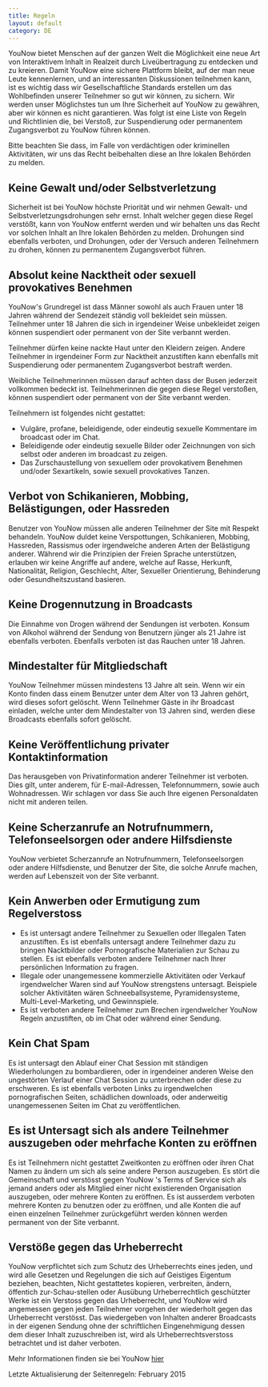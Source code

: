 ```yaml
---
title: Regeln
layout: default
category: DE
---
```

YouNow bietet Menschen auf der ganzen Welt die Möglichkeit eine neue Art von Interaktivem Inhalt in Realzeit durch Liveübertragung zu entdecken und zu kreieren. Damit YouNow eine sichere Plattform bleibt, auf der man neue Leute kennenlernen, und an interessanten Diskussionen teilnehmen kann, ist es wichtig dass wir Gesellschaftliche Standards erstellen um das Wohlbefinden unserer Teilnehmer so gut wir können, zu sichern. Wir werden unser Möglichstes tun um Ihre Sicherheit auf YouNow zu gewähren, aber wir können es nicht garantieren. Was folgt ist eine Liste von Regeln und Richtlinien die, bei Verstoß, zur Suspendierung oder permanentem Zugangsverbot zu YouNow führen können.

Bitte beachten Sie dass, im Falle von verdächtigen oder kriminellen Aktivitäten, wir uns das Recht beibehalten diese an Ihre lokalen Behörden zu melden.

## Keine Gewalt und/oder Selbstverletzung

Sicherheit ist bei YouNow höchste Priorität und wir nehmen Gewalt- und Selbstverletzungsdrohungen sehr ernst. Inhalt welcher gegen diese Regel verstößt, kann von YouNow entfernt werden und wir behalten uns das Recht vor solchen Inhalt an Ihre lokalen Behörden zu melden. Drohungen sind ebenfalls verboten, und Drohungen, oder der Versuch anderen Teilnehmern zu drohen, können zu permanentem Zugangsverbot führen.

## Absolut keine Nacktheit oder sexuell provokatives Benehmen

YouNow's Grundregel ist dass Männer sowohl als auch Frauen unter 18 Jahren während der Sendezeit ständig voll bekleidet sein müssen. Teilnehmer unter 18 Jahren die sich in irgendeiner Weise unbekleidet zeigen können suspendiert oder permanent von der Site verbannt werden.

Teilnehmer dürfen keine nackte Haut unter den Kleidern zeigen. Andere Teilnehmer in irgendeiner Form zur Nacktheit anzustiften kann ebenfalls mit Suspendierung oder permanentem Zugangsverbot bestraft werden.

Weibliche Teilnehmerinnen müssen darauf achten dass der Busen jederzeit vollkommen bedeckt ist. Teilnehmerinnen die gegen diese Regel verstoßen, können suspendiert oder permanent von der Site verbannt werden.

Teilnehmern ist folgendes nicht gestattet:

- Vulgäre, profane, beleidigende, oder eindeutig sexuelle Kommentare im broadcast oder im Chat.&nbsp;
- Beleidigende oder eindeutig sexuelle Bilder oder Zeichnungen von sich selbst oder anderen im broadcast zu zeigen.&nbsp;
- Das Zurschaustellung von sexuellem oder provokativem Benehmen und/oder Sexartikeln, sowie sexuell provokatives Tanzen.&nbsp;

## Verbot von Schikanieren, Mobbing, Belästigungen, oder Hassreden

Benutzer von YouNow müssen alle anderen Teilnehmer der Site mit Respekt behandeln. YouNow duldet keine Verspottungen, Schikanieren, Mobbing, Hassreden, Rassismus oder irgendwelche anderen Arten der Belästigung anderer. Während wir die Prinzipien der Freien Sprache unterstützen, erlauben wir keine Angriffe auf andere, welche auf Rasse, Herkunft, Nationalität, Religion, Geschlecht, Alter, Sexueller Orientierung, Behinderung oder Gesundheitszustand basieren.

## Keine Drogennutzung in Broadcasts

Die Einnahme von Drogen während der Sendungen ist verboten. Konsum von Alkohol während der Sendung von Benutzern jünger als 21 Jahre ist ebenfalls verboten. Ebenfalls verboten ist das Rauchen unter 18 Jahren.

## Mindestalter für Mitgliedschaft

YouNow Teilnehmer müssen mindestens 13 Jahre alt sein. Wenn wir ein Konto finden dass einem Benutzer unter dem Alter von 13 Jahren gehört, wird dieses sofort gelöscht. Wenn Teilnehmer Gäste in ihr Broadcast einladen, welche unter dem Mindestalter von 13 Jahren sind, werden diese Broadcasts ebenfalls sofort gelöscht.

## Keine Veröffentlichung privater Kontaktinformation

Das herausgeben von Privatinformation anderer Teilnehmer ist verboten. Dies gilt, unter anderem, für E-mail-Adressen, Telefonnummern, sowie auch Wohnadressen. Wir schlagen vor dass Sie auch Ihre eigenen Personaldaten nicht mit anderen teilen.

## Keine Scherzanrufe an Notrufnummern, Telefonseelsorgen oder andere Hilfsdienste

YouNow verbietet Scherzanrufe an Notrufnummern, Telefonseelsorgen oder andere Hilfsdienste, und Benutzer der Site, die solche Anrufe machen, werden auf Lebenszeit von der Site verbannt.

## Kein Anwerben oder Ermutigung zum Regelverstoss

- Es ist untersagt andere Teilnehmer zu Sexuellen oder Illegalen Taten anzustiften. Es ist ebenfalls untersagt andere Teilnehmer dazu zu bringen Nacktbilder oder Pornografische Materialien zur Schau zu stellen. Es ist ebenfalls verboten andere Teilnehmer nach Ihrer persönlichen Information zu fragen.&nbsp;
- Illegale oder unangemessene kommerzielle Aktivitäten oder Verkauf irgendwelcher Waren sind auf YouNow strengstens untersagt. Beispiele solcher Aktivitäten wären Schneeballsysteme, Pyramidensysteme, Multi-Level-Marketing, und Gewinnspiele.&nbsp;
- Es ist verboten andere Teilnehmer zum Brechen irgendwelcher YouNow Regeln anzustiften, ob im Chat oder während einer Sendung.&nbsp;

## Kein Chat Spam

Es ist untersagt den Ablauf einer Chat Session mit ständigen Wiederholungen zu bombardieren, oder in irgendeiner anderen Weise den ungestörten Verlauf einer Chat Session zu unterbrechen oder diese zu erschweren. Es ist ebenfalls verboten Links zu irgendwelchen pornografischen Seiten, schädlichen downloads, oder anderweitig unangemessenen Seiten im Chat zu veröffentlichen.

## Es ist Untersagt sich als andere Teilnehmer auszugeben oder mehrfache Konten zu eröffnen

Es ist Teilnehmern nicht gestattet Zweitkonten zu eröffnen oder ihren Chat Namen zu ändern um sich als seine andere Person auszugeben. Es stört die Gemeinschaft und verstösst gegen YouNow 's Terms of Service sich als jemand anders oder als Mitglied einer nicht existierenden Organisation auszugeben, oder mehrere Konten zu eröffnen. Es ist ausserdem verboten mehrere Konten zu benutzen oder zu eröffnen, und alle Konten die auf einen einzelnen Teilnehmer zurückgeführt werden können werden permanent von der Site verbannt.

## Verstöße gegen das Urheberrecht

YouNow verpflichtet sich zum Schutz des Urheberrechts eines jeden, und wird alle Gesetzen und Regelungen die sich auf Geistiges Eigentum beziehen, beachten, Nicht gestattetes kopieren, verbreiten, ändern, öffentich zur-Schau-stellen oder Ausübung Urheberrechtlich geschützter Werke ist ein Verstoss gegen das Urheberrecht, und YouNow wird angemessen gegen jeden Teilnehmer vorgehen der wiederholt gegen das Urheberrecht verstösst. Das wiedergeben von Inhalten anderer Broadcasts in der eigenen Sendung ohne der schriftlichen Eingenehmigung dessen dem dieser Inhalt zuzuschreiben ist, wird als Urheberrechtsverstoss betrachtet und ist daher verboten.

Mehr Informationen finden sie bei YouNow [hier](http://www.younow.com/terms.php)

Letzte Aktualisierung der Seitenregeln: February 2015
